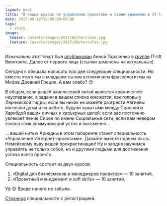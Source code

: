 ```yaml
---
layout: post
title: "О новых курсах по управлению проектами и своим временем в IT-lift"
date: 2017-09-12T18:00:00+06:00
tags:
  - story
image: 
  teaser: /assets/images/2017/09/hercules.jpg
  feature: /assets/images/2017/09/hercules.jpg
---
```


Изначально этот текст был <a href="https://vk.com/itliftomsk?w=wall-58952501_997" target="_blank">опубликован</a> Анной Тарасенко в <a href="https://vk.com/itliftomsk" target="_blank">группе</a> IT-lift Вконтакте. Далее от первого лица (ссылки заменены на актуальные). 

Сегодня я обещала написать про две следующие специальности. Но вместо этого мы с младшим сыном вспоминаем фразеологизмы из Мифов Древней Греции. А вам слабо? 😊

В общем, если вашей ахиллесовой пятой является хроническое неуспевание, а задачи в вашем списке множатся, как головы у Лернейской гидры; если вы никак не можете разгрести Авгиевы конюшни дома и на работе, будучи зажатыми между Сциллой и Харибдой ваших личных и карьерных целей; если вас постоянно увлекает пение Сирен по имени Социальные сети; если вам неведом эзопов язык коммуникаций устно и письменно...

... вашей нитью Ариадны в этом лабиринте станет специальность «Управление Интернет-проектами». Давайте вместе порвем пасть Немейскому льву вашей прокрастинации! Ну и заодно научимся управлять не только собой, но и другими людьми для достижения успеха всего проекта.

Специальность состоит из двух курсов:
1. «Digital для бизнесменов и менеджеров проектов» — 10 занятий,
2. «Проектный менеджмент и soft skills» — 10 занятий.

Уф 😊 Вроде ничего не забыла.

<a href="http://itlift.1der.link/courses/project-management" target="_blank">Страница</a> специальности с регистрацией.